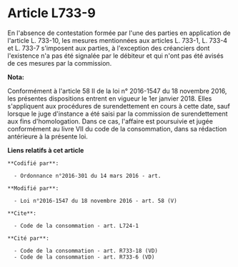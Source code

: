 # Article L733-9

En l'absence de contestation formée par l'une des parties en application de l'article L. 733-10, les mesures mentionnées aux
articles L. 733-1, L. 733-4 et L. 733-7 s'imposent aux parties, à l'exception des créanciers dont l'existence n'a pas été
signalée par le débiteur et qui n'ont pas été avisés de ces mesures par la commission.

**Nota:**

Conformément à l'article 58 II de la loi n° 2016-1547 du 18 novembre 2016, les présentes dispositions entrent en vigueur le
1er janvier 2018. Elles s'appliquent aux procédures de surendettement en cours à cette date, sauf lorsque le juge d'instance
a été saisi par la commission de surendettement aux fins d'homologation. Dans ce cas, l'affaire est poursuivie et jugée
conformément au livre VII du code de la consommation, dans sa rédaction antérieure à la présente loi.

**Liens relatifs à cet article**

	**Codifié par**:

	  - Ordonnance n°2016-301 du 14 mars 2016 - art.

	**Modifié par**:

	  - Loi n°2016-1547 du 18 novembre 2016 - art. 58 (V)

	**Cite**:

	  - Code de la consommation - art. L724-1

	**Cité par**:

	  - Code de la consommation - art. R733-18 (VD)
	  - Code de la consommation - art. R733-6 (VD)
